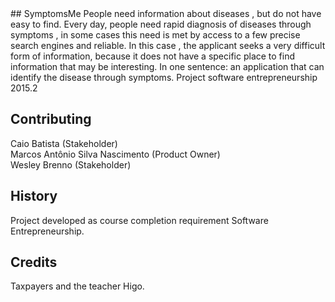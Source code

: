 <snippet>
## SymptomsMe
People need information about diseases , but do not have easy to find. Every day, people need rapid diagnosis of diseases through symptoms , in some cases this need is met by access to a few precise search engines and reliable. In this case , the applicant seeks a very difficult form of information, because it does not have a specific place to find information that may be interesting. In one sentence: an application that can identify the disease through symptoms.
Project software entrepreneurship 2015.2

## Contributing
Caio Batista (Stakeholder)<br>
Marcos Antônio Silva Nascimento (Product Owner)<br>
Wesley Brenno (Stakeholder)<br>

## History
Project developed as course completion requirement Software Entrepreneurship.

## Credits
Taxpayers and the teacher Higo.
</snippet>
